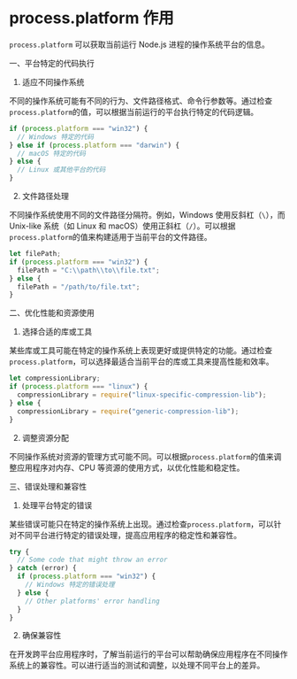 # process.platform 作用

`process.platform` 可以获取当前运行 Node.js 进程的操作系统平台的信息。

一、平台特定的代码执行

1. 适应不同操作系统

不同的操作系统可能有不同的行为、文件路径格式、命令行参数等。通过检查`process.platform`的值，可以根据当前运行的平台执行特定的代码逻辑。

```javascript
if (process.platform === "win32") {
  // Windows 特定的代码
} else if (process.platform === "darwin") {
  // macOS 特定的代码
} else {
  // Linux 或其他平台的代码
}
```

2. 文件路径处理

不同操作系统使用不同的文件路径分隔符。例如，Windows 使用反斜杠（`\`），而 Unix-like 系统（如 Linux 和 macOS）使用正斜杠（`/`）。可以根据`process.platform`的值来构建适用于当前平台的文件路径。

```javascript
let filePath;
if (process.platform === "win32") {
  filePath = "C:\\path\\to\\file.txt";
} else {
  filePath = "/path/to/file.txt";
}
```

二、优化性能和资源使用

1. 选择合适的库或工具

某些库或工具可能在特定的操作系统上表现更好或提供特定的功能。通过检查`process.platform`，可以选择最适合当前平台的库或工具来提高性能和效率。

```javascript
let compressionLibrary;
if (process.platform === "linux") {
  compressionLibrary = require("linux-specific-compression-lib");
} else {
  compressionLibrary = require("generic-compression-lib");
}
```

2. 调整资源分配

不同操作系统对资源的管理方式可能不同。可以根据`process.platform`的值来调整应用程序对内存、CPU 等资源的使用方式，以优化性能和稳定性。

三、错误处理和兼容性

1. 处理平台特定的错误

某些错误可能只在特定的操作系统上出现。通过检查`process.platform`，可以针对不同平台进行特定的错误处理，提高应用程序的稳定性和兼容性。

```javascript
try {
  // Some code that might throw an error
} catch (error) {
  if (process.platform === "win32") {
    // Windows 特定的错误处理
  } else {
    // Other platforms' error handling
  }
}
```

2. 确保兼容性

在开发跨平台应用程序时，了解当前运行的平台可以帮助确保应用程序在不同操作系统上的兼容性。可以进行适当的测试和调整，以处理不同平台上的差异。

